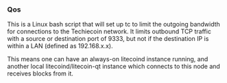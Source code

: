 ### Qos ###

This is a Linux bash script that will set up tc to limit the outgoing bandwidth for connections to the Techiecoin network. It limits outbound TCP traffic with a source or destination port of 9333, but not if the destination IP is within a LAN (defined as 192.168.x.x).

This means one can have an always-on litecoind instance running, and another local litecoind/litecoin-qt instance which connects to this node and receives blocks from it.
